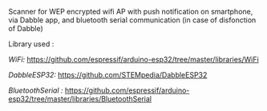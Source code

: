 Scanner for WEP encrypted wifi AP with push notification on smartphone, via Dabble app, and bluetooth serial communication (in case of disfonction of Dabble)


Library used :

_WiFi:_                 https://github.com/espressif/arduino-esp32/tree/master/libraries/WiFi

_DabbleESP32:_          https://github.com/STEMpedia/DabbleESP32

_BluetoothSerial :_     https://github.com/espressif/arduino-esp32/tree/master/libraries/BluetoothSerial
